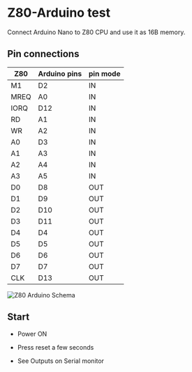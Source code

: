 # Z80-Arduino test

Connect Arduino Nano to Z80 CPU and use it as 16B memory.

## Pin connections

|  Z80 |  Arduino pins  |  pin mode |
|------|----------------|-----------|
|  M1  |      D2        |    IN     |
|  MREQ|      A0        |    IN     |
|  IORQ|      D12       |    IN     |
|  RD  |      A1        |    IN     |
|  WR  |      A2        |    IN     |
|  A0  |      D3        |    IN     |
|  A1  |      A3        |    IN     |
|  A2  |      A4        |    IN     |
|  A3  |      A5        |    IN     |
|  D0  |      D8        |   OUT     |
|  D1  |      D9        |   OUT     |
|  D2  |      D10       |   OUT     |
|  D3  |      D11       |   OUT     |
|  D4  |      D4        |   OUT     |
|  D5  |      D5        |   OUT     |
|  D6  |      D6        |   OUT     |
|  D7  |      D7        |   OUT     |
| CLK  |      D13       |   OUT     |

![Z80 Arduino Schema](./z80-arduino-test.png)

## Start

- Power ON

- Press reset a few seconds

- See Outputs on Serial monitor



